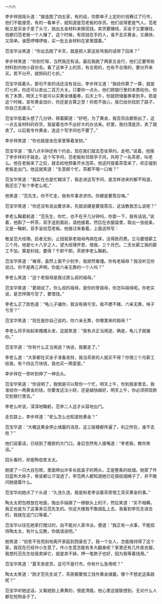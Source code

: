     一六六 

   李步祥摇摇头道：“接连跑了四五家，有的说，你那单子上定的价钱赛过了行市，他们不能接受。有的一看单子，就知道是范老板的存货。他们说得更是气人。范老板又是买金子差了头寸，抛出五金材料来换现钱。卖货要赚钱，买金子又要赚钱，钱都归范老板一个人赚了，这个时候，有现钱在手的人，谁不去买黄金，又痛快，又简单。谁愿啰哩啰唆，买一批五金材料在家里摆着。”

   范宝华淡笑道：“你出去跑了半天，就是把人家这些骂我的话带了回来？”

   李步祥笑道：“你别忙呀，当然我还有话。最后我跑了两家五金行，他们正要带些材料到内地小县份去。看了这单子上的货，有合用的，也有不合用的，要分开来买。若不分开，就照码打七折。”

   范宝华摇着头，那句不卖的话还没有说出，李步祥又道：“我给你算了一算，就是打七折，你还可以卖出二百万大关。只要你一点头，他们把银行里的本票给你。你有了本票，明天上午就可以买黄金储蓄券，后天上午，你就把储蓄券拿到手。若是这个时候，宣布黄金加价，你还是合算之至！你若不放心，我已给你找到了路子，你自己去接洽。”

   范宝华低着头想了几分钟，顿着脚道：“好吧，为了黄金，我百货店都倒出了，这一点五金材料的存货，我留着也作不出好大的办法来。好罢，我扫清底货，卖了就卖了。以后我专作黄金，连这个写字间也不要了。”

   李步祥笑道：“你也就是坐在家里等着发财。”

   范宝华道：“我八点半钟还有个约会，现在我们就去签张草约。走吧。”说着，他挽了李步祥的手就走。这个写字间，范老板和邻居亭子间，共用了一名茶房，叫老么。他在老板来了之后，就去给他预备开水泡茶，他这时提着茶壶来了，却正碰到老板走出门。他这就笑道：“生意郎个忙，茶都不喝一口唆？”

   范宝华笑道：“我实在也是忙糊涂了，我走进这写字间，是怎样进来的都不知道，我还忘了有个李老么呢。”

   他笑道：“范先生，你不忙走，我有件事求求你。你硬是要答应咯。”

   范宝华笑道：“你还没有说出要求来，先就说硬是要我答应，这话教我怎么说呢？”

   李老么鞠着躬道：“范先生，你忙，也不在乎几分钟吗，你耍一下，我有话说。”说着，他斟了一杯茶，双手送到面前，请他接着，然后在衣服袋里，取出一张纸条，又是一鞠躬，双手呈给范老板。他接过来看着。上面这样写：

   敬呈范大经理。启者无别，止因我家老祖母冉病在床，没得医药费。立马要借薪工三个月。他是七十八岁之人，望大经理开恩，借我，三个月巴。二天长薪工我的薪工不加，算是利钱，要得？千即千即。茶房李老么鞠躬。

   范宝华笑道：“难得，虽然上面不少别字，我居然看懂。你有老祖母？我没听见你说过。你不是再三声明，你是六亲无靠的一个人吗？”

   李老么笑道：“这个老祖母是我过房么叔的祖母。”

   范宝华笑道：“更胡说了。你么叔的祖母，是你的曾祖母，你怎叫祖母呢。你老实说，是怎样搞亏空了，要借钱。”

   李老么正了脸色道：“龟儿子骗你，我没有搞亏空。我不嫖不赌，六亲无靠，啥子亏空？”

   范宝华笑道：“现在是你自己说的，你六亲无靠，你哪里来的祖母？”

   李老么将手抬起来搔搔头发，这就笑道：“我有点正当用途，确是，龟儿子就骗你。”

   范宝华道：“你有什么正当用途？快说，我要走了。”

   李老么道：“大家都在买金子准备发财，我当茶房的人就买不得？你借三个月薪工给我，有个四五万块钱，我也买一两耍耍。”

   李步祥在一旁听到伸了一伸舌头。

   范宝华笑道：“你说明了，我倒是可以帮你一个忙，明天上午，你到我家里去，我准给你一两黄金的钱，你要发这注小财，还是越快越好，明天上午，你必须把现款交到银行里去。”

   李老么听说，深深地鞠躬，范李二人这才从容地出门。

   走在路上，李步祥道：“老么怎么也知道抢黄金？”

   范宝华道：“大概这黄金停止储蓄的消息，这三层楼都传遍了，利之所在，谁不去抢？”

   他们说着话，已经到了楼房的大门口。身后忽然有人接嘴道：“李老板，教你笑话。”

   回头看时，却是陶伯笙太太。

   她提了一只大白包袱，里面伸出许多长纸盒子的两头，正是整条的纸烟。她穿了件旧蓝布大褂子，脊梁都让汗湿透了。李范两人都知道她已在摆纸烟摊子了，并不敢问她提着什么。

   范宝华向她点了个头道：“久违久违，我是和老李谈着茶房借工资买黄金的事。”

   陶太太把包袱放在地面，掏出手绢擦了一擦额头上的汗，然后笑道：“实不相瞒，我正也是为了这事来见范先生的。你这大楼我不敢胡乱上去，我看到李先生进去的，我就在这门口等着。”

   范宝华以往在她家打搅过的，自不能对人家冷淡，便道：“我正有一点事，不能招待陶太太，有什么见教，你就请说吧。”

   她笑道：“伯笙不告而别地离开家庭到西康去了。我一个女人，怎能维持得了这个家。我现在已经作小生意了。作小生意怎能有多大翻身呢？家里还有几件皮衣服，我想托范先生给我卖掉它，就是卖不掉，押一笔款子也好，因为我等着钱用。”

   范宝华笑道：“夏天卖皮货，这可不是行市。你有什么急用呢？”

   陶太太笑道：“刚才范先生说了，茶房都要借工钱作黄金储蓄，哪个不想走这条路呢？”

   范宝华听她这话，又看她脸上黄黄的，很是清瘦。他心里这就联想到，无论什么人都在抢购金子了。

